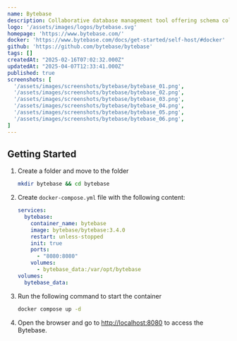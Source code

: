```yaml
---
name: Bytebase
description: Collaborative database management tool offering schema collaboration, version control, and an embedded SQL Editor with access control. 
logo: '/assets/images/logos/bytebase.svg'
homepage: 'https://www.bytebase.com/'
docker: 'https://www.bytebase.com/docs/get-started/self-host/#docker'
github: 'https://github.com/bytebase/bytebase'
tags: []
createdAt: "2025-02-16T07:02:32.000Z"
updatedAt: "2025-04-07T12:33:41.000Z"
published: true
screenshots: [
  '/assets/images/screenshots/bytebase/bytebase_01.png',
  '/assets/images/screenshots/bytebase/bytebase_02.png',
  '/assets/images/screenshots/bytebase/bytebase_03.png',
  '/assets/images/screenshots/bytebase/bytebase_04.png',
  '/assets/images/screenshots/bytebase/bytebase_05.png',
  '/assets/images/screenshots/bytebase/bytebase_06.png',
]
---
```


## Getting Started

1. Create a folder and move to the folder
    ```bash
    mkdir bytebase && cd bytebase
    ```
2. Create `docker-compose.yml` file with the following content:
    ```yaml [docker-compose.yml]
    services:
      bytebase:
        container_name: bytebase
        image: bytebase/bytebase:3.4.0
        restart: unless-stopped
        init: true
        ports:
          - "8080:8080"
        volumes:
          - bytebase_data:/var/opt/bytebase
    volumes:
      bytebase_data:
    ```
3. Run the following command to start the container
    ```bash
    docker compose up -d
    ```
4. Open the browser and go to [http://localhost:8080](http://localhost:8080) to access the Bytebase.
